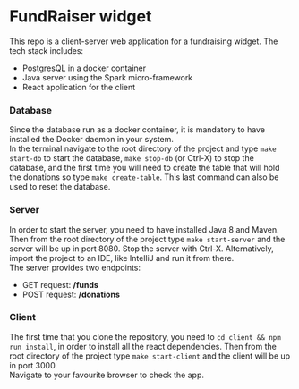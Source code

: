 # FundRaiser widget

This repo is a client-server web application for a fundraising widget. The tech stack includes:
<ul>
    <li>PostgresQL in a docker container</li>
    <li>Java server using the Spark micro-framework</li>
    <li>React application for the client</li>
</ul>

### Database
Since the database run as a docker container, it is mandatory to have installed the Docker daemon in
your system.  
In the terminal navigate to the root directory of the project and type ``make start-db`` to start the
database, `make stop-db` (or Ctrl-X) to stop the database, and the first time you will need to create
the table that will hold the donations so type `make create-table`. This last command can also be used
to reset the database.

### Server
In order to start the server, you need to have installed Java 8 and Maven.  
Then from the root directory of the project type ``make start-server`` and the server will be up in 
port 8080. Stop the server with Ctrl-X. Alternatively, import the project to an IDE, like IntelliJ 
and run it from there.  
The server provides two endpoints:
<ul>
    <li>GET request:    <strong>/funds</strong></li>
    <li>POST request:   <strong>/donations</strong></li>
</ul> 

### Client
The first time that you clone the repository, you need to ``cd client && npm run install``, in order
to install all the react dependencies. Then from the root directory of the project type
``make start-client`` and the client will be up in port 3000.  
Navigate to your favourite browser to check the app. 